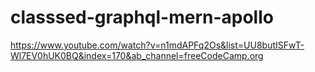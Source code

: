 # classsed-graphql-mern-apollo
https://www.youtube.com/watch?v=n1mdAPFq2Os&list=UU8butISFwT-Wl7EV0hUK0BQ&index=170&ab_channel=freeCodeCamp.org
